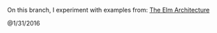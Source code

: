 On this branch, I experiment with examples from:
[The Elm Architecture][the_elm_architecture]

@1/31/2016

[the_elm_architecture]: https://github.com/evancz/elm-architecture-tutorial/